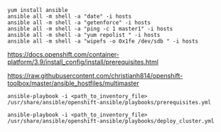 ```
yum install ansible
ansible all -m shell -a "date" -i hosts
ansible all -m shell -a "getenforce" -i hosts
ansible all -m shell -a "ping -c 1 master1" -i hosts
ansible all -m shell -a "yum repolist " -i hosts
ansible all -m shell -a "wipefs -o 0x1fe /dev/sdb " -i hosts
```
https://docs.openshift.com/container-platform/3.9/install_config/install/prerequisites.html

https://raw.githubusercontent.com/christianh814/openshift-toolbox/master/ansible_hostfiles/multimaster


```
ansible-playbook -i <path_to_inventory_file> /usr/share/ansible/openshift-ansible/playbooks/prerequisites.yml

ansible-playbook -i <path_to_inventory_file> /usr/share/ansible/openshift-ansible/playbooks/deploy_cluster.yml

```

